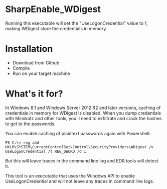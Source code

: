 # SharpEnable_WDigest

Running this executable will set the "UseLogonCredential" value to 1, making WDigest store the credentials in memory.

# Installation

- Download from Github
- Compile
- Run on your target machine

# What's it for?

In Windows 8.1 and Windows Server 2012 R2 and later versions, caching of credentials in memory for WDigest is disabled. When you dump credentials with Mimikatz and other tools, you’ll need to exfiltrate and crack the hashes to get to the passwords.

You can enable caching of plaintext passwords again with Powershell:

	PS C:\> reg add HKLM\SYSTEM\CurrentControlSet\Control\SecurityProviders\WDigest /v UseLogonCredential /t REG_DWORD /d 1

But this will leave traces in the command line log and EDR tools will detect it. 

This tool is an executable that uses the Windows API to enable UseLogonCredential and will not leave any traces in command line logs.
